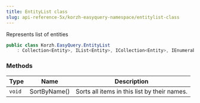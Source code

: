 ```yaml
---
title: EntityList class
slug: api-reference-5x/korzh-easyquery-namespace/entitylist-class
---
```



Represents list of entities
```csharp
public class Korzh.EasyQuery.EntityList
    : Collection<Entity>, IList<Entity>, ICollection<Entity>, IEnumerable<Entity>, IEnumerable, IList, ICollection, IReadOnlyList<Entity>, IReadOnlyCollection<Entity>

```

### Methods

| Type | Name | Description | 
| --- | --- | --- | 
| `void` | SortByName() | Sorts all items in this list by their names. |